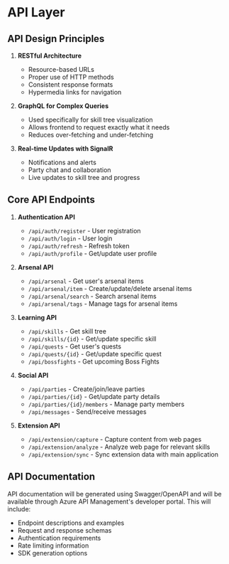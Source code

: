 # API Layer

## API Design Principles

1. **RESTful Architecture**
   - Resource-based URLs
   - Proper use of HTTP methods
   - Consistent response formats
   - Hypermedia links for navigation

2. **GraphQL for Complex Queries**
   - Used specifically for skill tree visualization
   - Allows frontend to request exactly what it needs
   - Reduces over-fetching and under-fetching

3. **Real-time Updates with SignalR**
   - Notifications and alerts
   - Party chat and collaboration
   - Live updates to skill tree and progress

## Core API Endpoints

1. **Authentication API**
   - `/api/auth/register` - User registration
   - `/api/auth/login` - User login
   - `/api/auth/refresh` - Refresh token
   - `/api/auth/profile` - Get/update user profile

2. **Arsenal API**
   - `/api/arsenal` - Get user's arsenal items
   - `/api/arsenal/item` - Create/update/delete arsenal items
   - `/api/arsenal/search` - Search arsenal items
   - `/api/arsenal/tags` - Manage tags for arsenal items

3. **Learning API**
   - `/api/skills` - Get skill tree
   - `/api/skills/{id}` - Get/update specific skill
   - `/api/quests` - Get user's quests
   - `/api/quests/{id}` - Get/update specific quest
   - `/api/bossfights` - Get upcoming Boss Fights

4. **Social API**
   - `/api/parties` - Create/join/leave parties
   - `/api/parties/{id}` - Get/update party details
   - `/api/parties/{id}/members` - Manage party members
   - `/api/messages` - Send/receive messages

5. **Extension API**
   - `/api/extension/capture` - Capture content from web pages
   - `/api/extension/analyze` - Analyze web page for relevant skills
   - `/api/extension/sync` - Sync extension data with main application

## API Documentation

API documentation will be generated using Swagger/OpenAPI and will be available through Azure API Management's developer portal. This will include:

- Endpoint descriptions and examples
- Request and response schemas
- Authentication requirements
- Rate limiting information
- SDK generation options